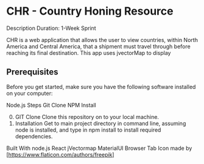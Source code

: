 # CHR - Country Honing Resource
Description
Duration: 1-Week Sprint

CHR is a web application that allows the user to view countries, within North America and Central America, that a shipment must travel through before reaching its final destination. This app uses jvectorMap to display 

## Prerequisites
Before you get started, make sure you have the following software installed on your computer:

Node.js
Steps
Git Clone
NPM Install

0. GIT Clone
Clone this repository on to your local machine.
1. Installation
Get to main project directory in command line, assuming node is installed, and type in npm install to install required dependencies.


Built With
node.js
React
jVectormap
MaterialUI
Browser Tab Icon made by [https://www.flaticon.com/authors/freepik]
